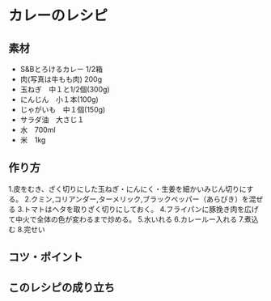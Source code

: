 # カレーのレシピ
## 素材
- S&Bとろけるカレー 1/2箱
- 肉(写真は牛もも肉) 200g
- 玉ねぎ　中１と1/2個(300g)
- にんじん　小１本(100g)
- じゃがいも　中１個(150g)
- サラダ油　大さじ１
- 水　700ml
- 米　1kg
## 作り方
1.皮をむき、ざく切りにした玉ねぎ・にんにく・生姜を細かいみじん切りにする。
2.クミン,コリアンダー,ターメリック,ブラックペッパー（あらびき）を混ぜる
3.トマトはヘタを取りざく切りにしておく。
4.フライパンに豚挽き肉を広げて中火で全体の色が変わるまで炒める。
5.水いれる
6.カレールー入れる
7.煮込む
8.完せい

## コツ・ポイント

## このレシピの成り立ち
